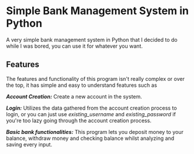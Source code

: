 # Simple Bank Management System in Python
A very simple bank management system in Python that I decided to do while I was bored, you can use it for whatever you want.

## Features
The features and functionality of this program isn't really complex or over the top, it has simple and easy to understand features such as  

***Account Creation:*** Create a new account in the system.  

***Login:*** Utilizes the data gathered from the account creation process to login, or you can just use _existing_username_ and _existing_password_ if you're too lazy going through the account creation process. 
   
***Basic bank functionalities:*** This program lets you deposit money to your balance, withdraw money and checking balance whilst analyzing and saving every input.  
